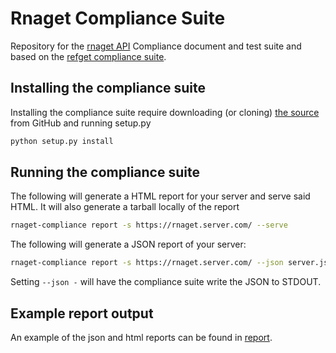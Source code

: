 # Rnaget Compliance Suite

Repository for the [rnaget API](https://github.com/ga4gh-rnaseq/schema) Compliance document and test suite and based on the [refget compliance suite](https://github.com/ga4gh/refget-compliance-suite).

## Installing the compliance suite

Installing the compliance suite require downloading (or cloning)
[the source](ihttps://github.com/ga4gh-rnaseq/rnaget-compliance-suite)
from GitHub and running setup.py

```bash
python setup.py install
```

## Running the compliance suite

The following will generate a HTML report for your server and serve said HTML. It will also generate a tarball locally of the report

```bash
rnaget-compliance report -s https://rnaget.server.com/ --serve
```

The following will generate a JSON report of your server:

```bash
rnaget-compliance report -s https://rnaget.server.com/ --json server.json
```

Setting `--json -` will have the compliance suite write the JSON to STDOUT.

## Example report output

An example of the json and html reports can be found in
[report](https://github.com/ga4gh-rnaseq/rnaget-compliance-suite/report).

